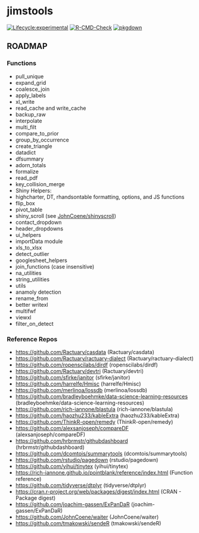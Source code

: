 
<!-- README.md is generated from README.Rmd. Please edit that file -->

jimstools
=========

<!-- badges: start -->

[![Lifecycle:experimental](https://img.shields.io/badge/lifecycle-experimental-orange.svg)](https://www.tidyverse.org/lifecycle/#experimental)
[![R-CMD-Check](https://github.com/jimbrig/jimstools/workflows/R-CMD-check/badge.svg)](https://github.com/jimbrig/jimstools/actions?query=workflow%3AR-CMD-check)
[![pkgdown](https://github.com/jimbrig/jimstools/workflows/pkgdown/badge.svg)](https://jimbrig.github.io/jimstools/)
<!-- badges: end -->

ROADMAP
-------

### Functions

-   pull\_unique
-   expand\_grid
-   coalesce\_join
-   apply\_labels
-   xl\_write
-   read\_cache and write\_cache
-   backup\_raw
-   interpolate
-   multi\_filt
-   compare\_to\_prior
-   group\_by\_occurrence
-   create\_triangle
-   datadict
-   dfsummary
-   adorn\_totals
-   formalize
-   read\_pdf
-   key\_collision\_merge
-   Shiny Helpers:
-   highcharter, DT, rhandsontable formatting, options, and JS functions
-   flip\_box
-   pivot\_table
-   shiny\_scroll (see
    [JohnCoene/shinyscroll](https://github.com/JohnCoene/shinyscroll))
-   contact\_dropdown
-   header\_dropdowns
-   ui\_helpers
-   importData module
-   xls\_to\_xlsx
-   detect\_outlier
-   googlesheet\_helpers
-   join\_functions (case insensitive)
-   na\_utilities
-   string\_utilities
-   utils
-   anamoly detection
-   rename\_from
-   better writexl
-   multifwf
-   viewxl
-   filter\_on\_detect

### Reference Repos

-   <a href="https://github.com/Ractuary/casdata" class="uri">https://github.com/Ractuary/casdata</a>
    (Ractuary/casdata)
-   <a href="https://github.com/Ractuary/ractuary-dialect" class="uri">https://github.com/Ractuary/ractuary-dialect</a>
    (Ractuary/ractuary-dialect)
-   <a href="https://github.com/ropenscilabs/dirdf" class="uri">https://github.com/ropenscilabs/dirdf</a>
    (ropenscilabs/dirdf)
-   <a href="https://github.com/Ractuary/devtri" class="uri">https://github.com/Ractuary/devtri</a>
    (Ractuary/devtri)
-   <a href="https://github.com/sfirke/janitor" class="uri">https://github.com/sfirke/janitor</a>
    (sfirke/janitor)
-   <a href="https://github.com/harrelfe/Hmisc" class="uri">https://github.com/harrelfe/Hmisc</a>
    (harrelfe/Hmisc)
-   <a href="https://github.com/merlinoa/lossdb" class="uri">https://github.com/merlinoa/lossdb</a>
    (merlinoa/lossdb)
-   <a href="https://github.com/bradleyboehmke/data-science-learning-resources" class="uri">https://github.com/bradleyboehmke/data-science-learning-resources</a>
    (bradleyboehmke/data-science-learning-resources)
-   <a href="https://github.com/rich-iannone/blastula" class="uri">https://github.com/rich-iannone/blastula</a>
    (rich-iannone/blastula)
-   <a href="https://github.com/haozhu233/kableExtra" class="uri">https://github.com/haozhu233/kableExtra</a>
    (haozhu233/kableExtra)
-   <a href="https://github.com/ThinkR-open/remedy" class="uri">https://github.com/ThinkR-open/remedy</a>
    (ThinkR-open/remedy)
-   <a href="https://github.com/alexsanjoseph/compareDF" class="uri">https://github.com/alexsanjoseph/compareDF</a>
    (alexsanjoseph/compareDF)
-   <a href="https://github.com/hrbrmstr/githubdashboard" class="uri">https://github.com/hrbrmstr/githubdashboard</a>
    (hrbrmstr/githubdashboard)
-   <a href="https://github.com/dcomtois/summarytools" class="uri">https://github.com/dcomtois/summarytools</a>
    (dcomtois/summarytools)
-   <a href="https://github.com/rstudio/pagedown" class="uri">https://github.com/rstudio/pagedown</a>
    (rstudio/pagedown)
-   <a href="https://github.com/yihui/tinytex" class="uri">https://github.com/yihui/tinytex</a>
    (yihui/tinytex)
-   <a href="https://rich-iannone.github.io/pointblank/reference/index.html" class="uri">https://rich-iannone.github.io/pointblank/reference/index.html</a>
    (Function reference)
-   <a href="https://github.com/tidyverse/dtplyr" class="uri">https://github.com/tidyverse/dtplyr</a>
    (tidyverse/dtplyr)
-   <a href="https://cran.r-project.org/web/packages/digest/index.html" class="uri">https://cran.r-project.org/web/packages/digest/index.html</a>
    (CRAN - Package digest)
-   <a href="https://github.com/joachim-gassen/ExPanDaR" class="uri">https://github.com/joachim-gassen/ExPanDaR</a>
    (joachim-gassen/ExPanDaR)
-   <a href="https://github.com/JohnCoene/waiter" class="uri">https://github.com/JohnCoene/waiter</a>
    (JohnCoene/waiter)
-   <a href="https://github.com/tmakowski/sendeR" class="uri">https://github.com/tmakowski/sendeR</a>
    (tmakowski/sendeR)
